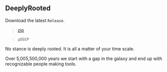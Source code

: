 ## DeeplyRooted

Download the latest `Release`.

>[zip](https://github.com/PersonHood/DeeplyRooted/archive/refs/tags/v2.2.zip)

> `µDEEP`

No stance is deeply rooted. It is all a matter of your time scale.

Over 5,005,500,000 years we start with a gap in the galaxy and end up with recognizable people making tools.
